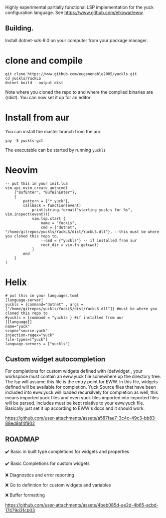 Highly experimental partially functional LSP implementation for the yuck configuration language. See https://www.github.com/elkowar/eww.
## Building.
Install dotnet-sdk-8.0 on your computer from your package manager.

# clone and compile
```
git clone https://www.github.com/eugenenoble2005/yuckls.git
cd yuckls/YuckLS
dotnet build --output dist
```
Note where you cloned the repo to and where the compiled binaries are (/dist). You can now set it up for an editor
# Install from aur
You can install the master branch from the aur.
```
yay -S yuckls-git
```
The executable can be started by running ```yuckls```

# Neovim
```
-- put this in your init.lua
vim.api.nvim_create_autocmd(
    {"BufEnter", "BufWinEnter"},
    {
        pattern = {"*.yuck"},
        callback = function(event)
            print(string.format("starting yuck;s for %s", vim.inspect(event)))
            vim.lsp.start {
                name = "YuckLs",
                cmd = {"dotnet", "/home/gitrepos/yuckls/YuckLS/dist/YuckLS.dll"}, --this must be where you cloned this repo to.
                --cmd = {"yuckls"} -- if installed from aur
                root_dir = vim.fn.getcwd()
            }
        end
    }
)
```

# Helix
```
# put this in your languages.toml
[language-server]
yuckls = {command="dotnet" , args = ["/home/gitrepos/yuckls/YuckLS/dist/YuckLS.dll"]} #must be where you cloned this repo to
#yuckls = {command = "yuckls } #if installed from aur
[[language]]
name="yuck"
scope="source.yuck"
injection-regex="yuck"
file-types=["yuck"]
language-servers = ["yuckls"]
```
## Custom widget autocompletion
For completions for custom widgets defined with (defwidget , your workspace must contain an eww.yuck file somewhere up the directory tree. The lsp will assume this file is the entry point for EWW. In this file, widgets defined will be available for completion. Yuck Source files that have been included into eww.yuck will loaded recursilvely for completion as well, this means imported yuck files and even yuck files imported into imported files will be parsed. Includes must be kept relative to your eww.yuck file. Basically just set it up according to EWW's docs and it should work.


https://github.com/user-attachments/assets/a587fae7-3c4c-49c3-bb83-88ed9af4f902




## ROADMAP
✔️ Basic in built type completions for widgets and properties

✔️ Basic Completions for custom widgets 

❌ Diagnostics and error reporting

❌ Go to definition for custom widgets and variables

❌ Buffer formatting  



https://github.com/user-attachments/assets/4beb085d-ae2d-4b65-acbd-17479d31cb03

